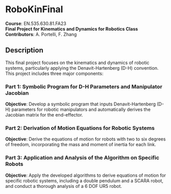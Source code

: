 # RoboKinFinal
**Course**: EN.535.630.81.FA23  
**Final Project for Kinematics and Dynamics for Robotics Class**  
**Contributors**: A. Portelli, F. Zhang

## Description
This final project focuses on the kinematics and dynamics of robotic systems, particularly applying the Denavit-Hartenberg (D-H) convention. This project includes three major components:

### Part 1: Symbolic Program for D-H Parameters and Manipulator Jacobian
**Objective**: Develop a symbolic program that inputs Denavit-Hartenberg (D-H) parameters for robotic manipulators and automatically derives the Jacobian matrix for the end-effector.

### Part 2: Derivation of Motion Equations for Robotic Systems
**Objective**: Derive the equations of motion for robots with two to six degrees of freedom, incorporating the mass and moment of inertia for each link.

### Part 3: Application and Analysis of the Algorithm on Specific Robots
**Objective**: Apply the developed algorithms to derive equations of motion for specific robotic systems, including a double pendulum and a SCARA robot, and conduct a thorough analysis of a 6 DOF UR5 robot.
